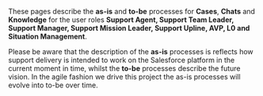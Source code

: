 
These pages describe the **as-is** and **to-be** processes for **Cases**, **Chats** and **Knowledge** for the user roles **Support Agent, Support Team Leader, Support Manager, Support Mission Leader, Support Upline, AVP, L0 and Situation Management**. 

Please be aware that the description of the **as-is** processes is reflects how support delivery is intended to work on the Salesforce platform in the current moment in time, whilst the **to-be** processes describe the future vision. In the agile fashion we drive this project the as-is processes will evolve into to-be over time.  